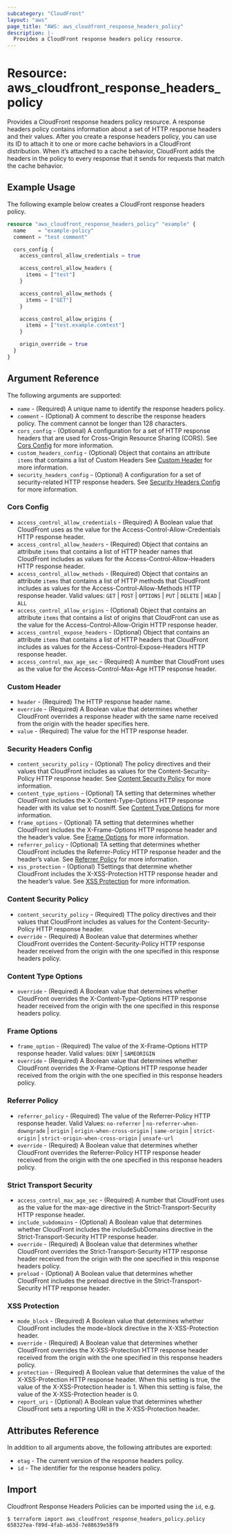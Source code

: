 ```yaml
---
subcategory: "CloudFront"
layout: "aws"
page_title: "AWS: aws_cloudfront_response_headers_policy"
description: |-
  Provides a CloudFront response headers policy resource.
---
```


# Resource: aws_cloudfront_response_headers_policy

Provides a CloudFront response headers policy resource.
A response headers policy contains information about a set of HTTP response headers and their values.
After you create a response headers policy, you can use its ID to attach it to one or more cache behaviors in a CloudFront distribution.
When it’s attached to a cache behavior, CloudFront adds the headers in the policy to every response that it sends for requests that match the cache behavior.

## Example Usage

The following example below creates a CloudFront response headers policy.

```terraform
resource "aws_cloudfront_response_headers_policy" "example" {
  name    = "example-policy"
  comment = "test comment"

  cors_config {
    access_control_allow_credentials = true

    access_control_allow_headers {
      items = ["test"]
    }

    access_control_allow_methods {
      items = ["GET"]
    }

    access_control_allow_origins {
      items = ["test.example.comtest"]
    }

    origin_override = true
  }
}
```

## Argument Reference

The following arguments are supported:

* `name` - (Required) A unique name to identify the response headers policy.
* `comment` - (Optional) A comment to describe the response headers policy. The comment cannot be longer than 128 characters.
* `cors_config` - (Optional) A configuration for a set of HTTP response headers that are used for Cross-Origin Resource Sharing (CORS). See [Cors Config](#cors_config) for more information.
* `custom_headers_config` - (Optional) Object that contains an attribute `items` that contains a list of Custom Headers See [Custom Header](#custom_header) for more information.
* `security_headers_config` - (Optional) A configuration for a set of security-related HTTP response headers. See [Security Headers Config](#security_headers_config) for more information.

### Cors Config

* `access_control_allow_credentials` - (Required) A Boolean value that CloudFront uses as the value for the Access-Control-Allow-Credentials HTTP response header.
* `access_control_allow_headers` - (Required) Object that contains an attribute `items` that contains a list of HTTP header names that CloudFront includes as values for the Access-Control-Allow-Headers HTTP response header.
* `access_control_allow_methods` - (Required) Object that contains an attribute `items` that contains a list of HTTP methods that CloudFront includes as values for the Access-Control-Allow-Methods HTTP response header. Valid values: `GET` | `POST` | `OPTIONS` | `PUT` | `DELETE` | `HEAD` | `ALL`
* `access_control_allow_origins` - (Optional) Object that contains an attribute `items` that contains a list of origins that CloudFront can use as the value for the Access-Control-Allow-Origin HTTP response header.
* `access_control_expose_headers` - (Optional) Object that contains an attribute `items` that contains a list of HTTP headers that CloudFront includes as values for the Access-Control-Expose-Headers HTTP response header.
* `access_control_max_age_sec` - (Required) A number that CloudFront uses as the value for the Access-Control-Max-Age HTTP response header.

### Custom Header

* `header` - (Required) The HTTP response header name.
* `override` - (Required) A Boolean value that determines whether CloudFront overrides a response header with the same name received from the origin with the header specifies here.
* `value` - (Required) The value for the HTTP response header.

### Security Headers Config

* `content_security_policy` - (Optional) The policy directives and their values that CloudFront includes as values for the Content-Security-Policy HTTP response header. See [Content Security Policy](#content_security_policy) for more information.
* `content_type_options` - (Optional) TA setting that determines whether CloudFront includes the X-Content-Type-Options HTTP response header with its value set to nosniff. See [Content Type Options](#content_type_options) for more information.
* `frame_options` - (Optional) TA setting that determines whether CloudFront includes the X-Frame-Options HTTP response header and the header’s value. See [Frame Options](#frame_options) for more information.
* `referrer_policy` - (Optional) TA setting that determines whether CloudFront includes the Referrer-Policy HTTP response header and the header’s value. See [Referrer Policy](#referrer_policy) for more information.
* `xss_protection` - (Optional) TSettings that determine whether CloudFront includes the X-XSS-Protection HTTP response header and the header’s value. See [XSS Protection](#xss_protection) for more information.

### Content Security Policy

* `content_security_policy` - (Required) TThe policy directives and their values that CloudFront includes as values for the Content-Security-Policy HTTP response header.
* `override` - (Required) A Boolean value that determines whether CloudFront overrides the Content-Security-Policy HTTP response header received from the origin with the one specified in this response headers policy.

### Content Type Options

* `override` - (Required) A Boolean value that determines whether CloudFront overrides the X-Content-Type-Options HTTP response header received from the origin with the one specified in this response headers policy.

### Frame Options

* `frame_option` - (Required) The value of the X-Frame-Options HTTP response header. Valid values: `DENY` | `SAMEORIGIN`
* `override` - (Required) A Boolean value that determines whether CloudFront overrides the X-Frame-Options HTTP response header received from the origin with the one specified in this response headers policy.

### Referrer Policy

* `referrer_policy` - (Required) The value of the Referrer-Policy HTTP response header. Valid Values: `no-referrer` | `no-referrer-when-downgrade` | `origin` | `origin-when-cross-origin` | `same-origin` | `strict-origin` | `strict-origin-when-cross-origin` | `unsafe-url`
* `override` - (Required) A Boolean value that determines whether CloudFront overrides the Referrer-Policy HTTP response header received from the origin with the one specified in this response headers policy.

### Strict Transport Security

* `access_control_max_age_sec` - (Required) A number that CloudFront uses as the value for the max-age directive in the Strict-Transport-Security HTTP response header.
* `include_subdomains` - (Optional) A Boolean value that determines whether CloudFront includes the includeSubDomains directive in the Strict-Transport-Security HTTP response header.
* `override` - (Required) A Boolean value that determines whether CloudFront overrides the Strict-Transport-Security HTTP response header received from the origin with the one specified in this response headers policy.
* `preload` - (Optional) A Boolean value that determines whether CloudFront includes the preload directive in the Strict-Transport-Security HTTP response header.

### XSS Protection

* `mode_block` - (Required) A Boolean value that determines whether CloudFront includes the mode=block directive in the X-XSS-Protection header.
* `override` - (Required) A Boolean value that determines whether CloudFront overrides the X-XSS-Protection HTTP response header received from the origin with the one specified in this response headers policy.
* `protection` - (Required) A Boolean value that determines the value of the X-XSS-Protection HTTP response header. When this setting is true, the value of the X-XSS-Protection header is 1. When this setting is false, the value of the X-XSS-Protection header is 0.
* `report_uri` - (Optional) A Boolean value that determines whether CloudFront sets a reporting URI in the X-XSS-Protection header.

## Attributes Reference

In addition to all arguments above, the following attributes are exported:

* `etag` - The current version of the response headers policy.
* `id` - The identifier for the response headers policy.

## Import

Cloudfront Response Headers Policies can be imported using the `id`, e.g.

```
$ terraform import aws_cloudfront_response_headers_policy.policy 658327ea-f89d-4fab-a63d-7e88639e58f9
```